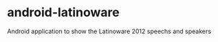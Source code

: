 android-latinoware
==================

Android application to show the Latinoware 2012 speechs and speakers